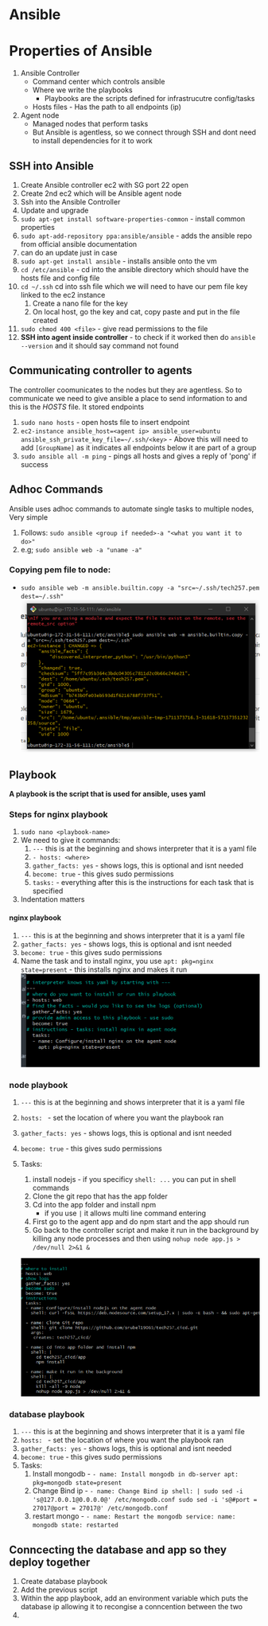 # Ansible

# Properties of Ansible
1. Ansible Controller 
   - Command center which controls ansible
   - Where we write the playbooks
     - Playbooks are the scripts defined for infrastrucutre config/tasks
   - Hosts files - Has the path to all endpoints (ip)
2. Agent node
   - Managed nodes that perform tasks
   - But Ansible is agentless, so we connect through SSH and dont need to install dependencies for it to work


## SSH into Ansible 
1. Create Ansible controller ec2 with SG port 22 open 
2. Create 2nd ec2 which will be Ansible agent node
3. Ssh into the Ansible Controller
4. Update and upgrade 
5. `sudo apt-get install software-properties-common` - install common properties
6. `sudo apt-add-repository ppa:ansible/ansible` - adds the ansible repo from official ansible documentation
7. can do an update just in case
8. `sudo apt-get install ansible` - installs ansible onto the vm
9. `cd /etc/ansible` - cd into the ansible directory which should have the hosts file and config file
10. `cd ~/.ssh` cd into ssh file which we will need to have our pem file key linked to the ec2 instance
    1. Create a nano file for the key
    2. On local host, go the key and cat, copy paste and put in the file created
11. `sudo chmod 400 <file>` - give read permissions to the file 
12. **SSH into agent inside controller** - to check if it worked then do `ansible --version` and it should say command not found

## Communicating controller to agents
The controller coomunicates to the nodes but they are agentless. So to communicate we need to give ansible a place to send information to and this is the *HOSTS* file. It stored endpoints
1. `sudo nano hosts` - open hosts file to insert endpoint
2. `ec2-instance ansible_host=<agent ip> ansible_user=ubuntu ansible_ssh_private_key_file=~/.ssh/<key>` - Above this will need to add `[GroupName]` as it indicates all endpoints below it are part of a group
3. `sudo ansible all -m ping` - pings all hosts and gives a reply of 'pong' if success

## Adhoc Commands
Ansible uses adhoc commands to automate single tasks to multiple nodes, Very simple
1. Follows: `sudo ansible <group if needed>-a "<what you want it to do>"`
2. e.g; `sudo ansible web -a "uname -a"`


### Copying pem file to node:
   - `sudo ansible web -m ansible.builtin.copy -a "src=~/.ssh/tech257.pem dest=~/.ssh"`
  ![Alt text](Images/ansible-scp.png)


## Playbook
**A playbook is the script that is used for ansible, uses yaml**

### Steps for nginx playbook
1. `sudo nano <playbook-name>`
2. We need to give it commands:
   1. `---`  this is at the beginning and shows interpreter that it is a yaml file
   2. `- hosts: <where>`
   3. `gather_facts: yes` - shows logs, this is optional and isnt needed
   4. `become: true` - this gives sudo permissions
   5. `tasks:` - everything after this is the instructions for each task that is specified
3. Indentation matters 

#### nginx playbook
1. `---`  this is at the beginning and shows interpreter that it is a yaml file
2. `gather_facts: yes` - shows logs, this is optional and isnt needed
3. `become: true` - this gives sudo permissions
4. Name the task and to install nginx, you use `apt: pkg=nginx state=present` - this installs nginx and makes it run
![Alt text](Images/nginx-playbook.png)

### node playbook
1. `---`  this is at the beginning and shows interpreter that it is a yaml file
2. `hosts: ` - set the location of where you want the playbook ran
3. `gather_facts: yes` - shows logs, this is optional and isnt needed
4. `become: true` - this gives sudo permissions
5. Tasks:
   1. install nodejs - if you specificy `shell: ...` you can put in shell commands
   2. Clone the git repo that has the app folder
   3. Cd into the app folder and install npm
       - if you use `|` it allows multi line command entering
   4. First go to the agent app and do npm start and the app should run
   5. Go back to the controller script and make it run in the background by killing any node processes and then using `nohup node app.js > /dev/null 2>&1 &` 
   
   ![Alt text](Images/node-playbook.png) 

### database playbook
1. `---`  this is at the beginning and shows interpreter that it is a yaml file
2. `hosts: ` - set the location of where you want the playbook ran
3. `gather_facts: yes` - shows logs, this is optional and isnt needed
4. `become: true` - this gives sudo permissions
5. Tasks:
   1. Install mongodb - `- name: Install mongodb in db-server
    apt: pkg=mongodb state=present`
   2. Change Bind ip - `- name: Change Bind ip
    shell: |
      sudo sed -i 's@127.0.0.1@0.0.0.0@' /etc/mongodb.conf
      sudo sed -i 's@#port = 27017@port = 27017@' /etc/mongodb.conf`
    3. restart mongo - `- name: Restart the mongodb
    service:
     name: mongodb
     state: restarted`


## Conncecting the database and app so they deploy together
1. Create database playbook
2. Add the previous script
3. Within the app playbook, add an environment variable which puts the database ip allowing it to recongise a conncention between the two
4. 